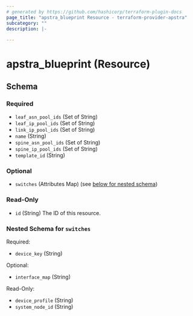```yaml
---
# generated by https://github.com/hashicorp/terraform-plugin-docs
page_title: "apstra_blueprint Resource - terraform-provider-apstra"
subcategory: ""
description: |-
  
---
```


# apstra_blueprint (Resource)





<!-- schema generated by tfplugindocs -->
## Schema

### Required

- `leaf_asn_pool_ids` (Set of String)
- `leaf_ip_pool_ids` (Set of String)
- `link_ip_pool_ids` (Set of String)
- `name` (String)
- `spine_asn_pool_ids` (Set of String)
- `spine_ip_pool_ids` (Set of String)
- `template_id` (String)

### Optional

- `switches` (Attributes Map) (see [below for nested schema](#nestedatt--switches))

### Read-Only

- `id` (String) The ID of this resource.

<a id="nestedatt--switches"></a>
### Nested Schema for `switches`

Required:

- `device_key` (String)

Optional:

- `interface_map` (String)

Read-Only:

- `device_profile` (String)
- `system_node_id` (String)


